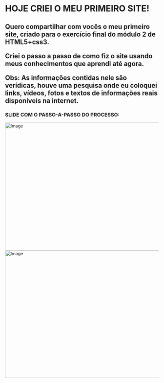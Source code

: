 <style>
h1 {  font weigth: bolder;
   }
</style>
<h1>
  <p>HOJE CRIEI O MEU PRIMEIRO SITE!</p>
</h1>
<h2>
  <p>Quero compartilhar com vocês o meu primeiro site, criado para o exercício final do módulo 2 de HTML5+css3.</p>
<p>Criei o passo a passo de como fiz o site usando meus conhecimentos que aprendi até agora.</p>
<p>Obs: As informações contidas nele são verídicas, houve uma pesquisa onde eu coloquei links, vídeos, fotos e textos de informações reais disponíveis na internet.</p>
</h2>
<h3>SLIDE COM O PASSO-A-PASSO DO PROCESSO:</h3>
<picture>
<img width="751" height="417" alt="Image" src="https://github.com/user-attachments/assets/dd608a47-e49f-4d90-a3ee-c9eda06ba3e3" />
<img width="751" height="417" alt="Image" src="https://github.com/user-attachments/assets/9d4c0f4c-1916-476f-b1ee-13a039f72910" />
</picture>
